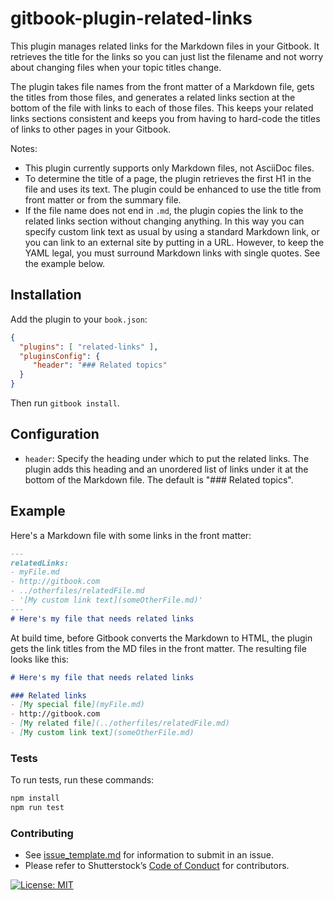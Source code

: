 # gitbook-plugin-related-links

This plugin manages related links for the Markdown files in your Gitbook.
It retrieves the title for the links so you can just list the filename and not worry about changing files when your topic titles change.

The plugin takes file names from the front matter of a Markdown file, gets the titles from those files, and generates a related links section at the bottom of the file with links to each of those files.
This keeps your related links sections consistent and keeps you from having to hard-code the titles of links to other pages in your Gitbook.

Notes:
- This plugin currently supports only Markdown files, not AsciiDoc files.
- To determine the title of a page, the plugin retrieves the first H1 in the file and uses its text.
The plugin could be enhanced to use the title from front matter or from the summary file.
- If the file name does not end in `.md`, the plugin copies the link to the related links section without changing anything.
In this way you can specify custom link text as usual by using a standard Markdown link, or you can link to an external site by putting in a URL.
However, to keep the YAML legal, you must surround Markdown links with single quotes.
See the example below.

## Installation

Add the plugin to your `book.json`:

``` json
{
  "plugins": [ "related-links" ],
  "pluginsConfig": {
     "header": "### Related topics"
  }
}
```

Then run `gitbook install`.

## Configuration

- `header`: Specify the heading under which to put the related links.
The plugin adds this heading and an unordered list of links under it at the bottom of the Markdown file.
The default is "### Related topics".

## Example

Here's a Markdown file with some links in the front matter:
```markdown
---
relatedLinks:
- myFile.md
- http://gitbook.com
- ../otherfiles/relatedFile.md
- '[My custom link text](someOtherFile.md)'
---
# Here's my file that needs related links
```

At build time, before Gitbook converts the Markdown to HTML, the plugin gets the link titles from the MD files in the front matter.
The resulting file looks like this:
```markdown
# Here's my file that needs related links

### Related links
- [My special file](myFile.md)
- http://gitbook.com
- [My related file](../otherfiles/relatedFile.md)
- [My custom link text](someOtherFile.md)
```

### Tests

To run tests, run these commands:
```bash
npm install
npm run test
```

### Contributing

- See [issue_template.md](issue_template.md) for information to submit in an issue.
- Please refer to Shutterstock’s [Code of Conduct](https://github.com/shutterstock/code-of-conduct) for contributors.

[![License: MIT](https://img.shields.io/badge/License-MIT-green.svg)](https://opensource.org/licenses/MIT)
